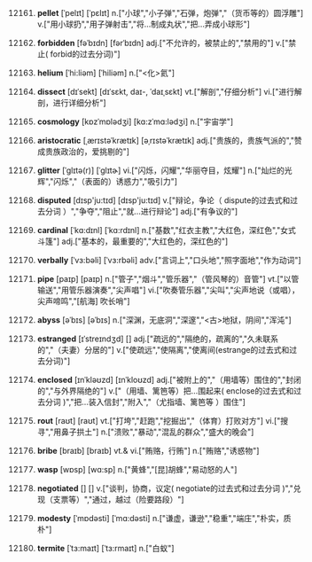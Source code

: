 12161. **pellet**
[ˈpelɪt]  [ˈpɛlɪt]
n.["小球","小子弹","石弹，炮弹","（货币等的）圆浮雕"]  v.["用小球扔","用子弹射击","将…制成丸状","把…弄成小球形"]  

12162. **forbidden**
[fəˈbɪdn]  [fərˈbɪdn]
adj.["不允许的，被禁止的","禁用的"]  v.["禁止( forbid的过去分词)"]  

12163. **helium**
[ˈhi:liəm]  [ˈhiliəm]
n.["<化>氦"]  

12164. **dissect**
[dɪˈsekt]  [dɪˈsɛkt, daɪ-, ˈdaɪˌsɛkt]
vt.["解剖","仔细分析"]  vi.["进行解剖，进行详细分析"]  

12165. **cosmology**
[kɒzˈmɒlədʒi]  [kɑ:zˈmɑ:lədʒi]
n.["宇宙学"]  

12166. **aristocratic**
[ˌærɪstəˈkrætɪk]  [əˌrɪstəˈkrætɪk]
adj.["贵族的，贵族气派的","赞成贵族政治的，爱挑剔的"]  

12167. **glitter**
[ˈglɪtə(r)]  [ˈɡlɪtɚ]
vi.["闪烁，闪耀","华丽夺目，炫耀"]  n.["灿烂的光辉","闪烁","（表面的）诱惑力","吸引力"]  

12168. **disputed**
[dɪsp'ju:tɪd]  [dɪsp'ju:tɪd]
v.["辩论，争论（ dispute的过去式和过去分词 ）","争夺","阻止","就…进行辩论"]  adj.["有争议的"]  

12169. **cardinal**
[ˈkɑ:dɪnl]  [ˈkɑ:rdɪnl]
n.["基数","红衣主教","大红色，深红色","女式斗篷"]  adj.["基本的，最重要的","大红色的，深红色的"]  

12170. **verbally**
[ˈvɜ:bəli]  [ˈvɜ:rbəli]
adv.["言词上","口头地","照字面地","作为动词"]  

12171. **pipe**
[paɪp]  [paɪp]
n.["管子","烟斗","管乐器","（管风琴的）音管"]  vt.["以管输送","用管乐器演奏","尖声唱"]  vi.["吹奏管乐器","尖叫","尖声地说（或唱），尖声啼鸣","[航海] 吹长哨"]  

12172. **abyss**
[əˈbɪs]  [əˈbɪs]
n.["深渊，无底洞","深邃","<古>地狱，阴间","浑沌"]  

12173. **estranged**
[ɪˈstreɪndʒd]  []
adj.["疏远的","隔绝的，疏离的","久未联系的","（夫妻）分居的"]  v.["使疏远","使隔离","使离间(estrange的过去式和过去分词)"]  

12174. **enclosed**
[ɪnˈkləʊzd]  [ɪnˈkloʊzd]
adj.["被附上的","（用墙等）围住的","封闭的","与外界隔绝的"]  v.["（用墙、篱笆等）把…围起来( enclose的过去式和过去分词 )","把…装入信封","附入","（尤指墙、篱笆等 ）围住"]  

12175. **rout**
[raʊt]  [raʊt]
vt.["打垮","赶跑","挖掘出","（体育）打败对方"]  vi.["搜寻","用鼻子拱土"]  n.["溃败","暴动","混乱的群众","盛大的晚会"]  

12176. **bribe**
[braɪb]  [braɪb]
vt.& vi.["贿赂，行贿"]  n.["贿赂","诱惑物"]  

12177. **wasp**
[wɒsp]  [wɑ:sp]
n.["黄蜂","[昆]胡蜂","易动怒的人"]  

12178. **negotiated**
[]  []
v.["谈判，协商，议定( negotiate的过去式和过去分词 )","兑现（支票等）","通过，越过（险要路段）"]  

12179. **modesty**
[ˈmɒdəsti]  [ˈmɑ:dəsti]
n.["谦虚，谦逊","稳重","端庄","朴实，质朴"]  

12180. **termite**
[ˈtɜ:maɪt]  [ˈtɜ:rmaɪt]
n.["白蚁"]  

